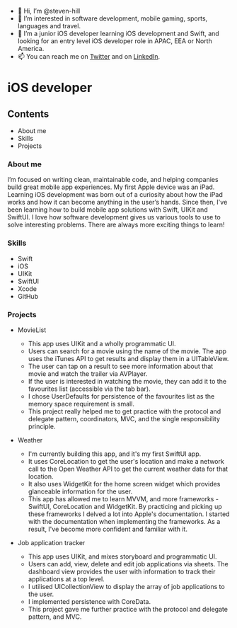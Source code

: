 - 👋 Hi, I’m @steven-hill
- 👀 I’m interested in software development, mobile gaming, sports, languages and travel.
- 🌱 I’m a junior iOS developer learning iOS development and Swift, and looking for an entry level iOS developer role in APAC, EEA or North America.
- 📫 You can reach me on [Twitter](https://twitter.com/H_Steven1) and on [LinkedIn](https://www.linkedin.com/in/steven-hill-570913230).


# iOS developer 

## Contents

- About me
- Skills
- Projects


### About me

I’m focused on writing clean, maintainable code, and helping companies build great mobile app experiences. My first Apple device was an iPad. Learning iOS development was born out of a curiosity about how the iPad works and how it can become anything in the user’s hands. Since then, I've been learning how to build mobile app solutions with Swift, UIKit and SwiftUI. I love how software development gives us various tools to use to solve interesting problems. There are always more exciting things to learn!


### Skills

- Swift
- iOS
- UIKit
- SwiftUI
- Xcode
- GitHub


### Projects

- MovieList
  - This app uses UIKit and a wholly programmatic UI. 
  - Users can search for a movie using the name of the movie. The app uses the iTunes API to get results and display them in a UITableView.
  - The user can tap on a result to see more information about that movie and watch the trailer via AVPlayer.
  - If the user is interested in watching the movie, they can add it to the favourites list (accessible via the tab bar).
  - I chose UserDefaults for persistence of the favourites list as the memory space requirement is small.
  - This project really helped me to get practice with the protocol and delegate pattern, coordinators, MVC, and the single responsibility principle. 


- Weather
  - I'm currently building this app, and it's my first SwiftUI app.
  - It uses CoreLocation to get the user's location and make a network call to the Open Weather API to get the current weather data for that location.
  - It also uses WidgetKit for the home screen widget which provides glanceable information for the user.
  - This app has allowed me to learn MVVM, and more frameworks - SwiftUI, CoreLocation and WidgetKit. By practicing and picking up these frameworks I delved a lot into Apple's documentation. I started with the documentation when implementing the frameworks. As a result, I've become more confident and familiar with it. 


- Job application tracker
  - This app uses UIKit, and mixes storyboard and programmatic UI.
  - Users can add, view, delete and edit job applications via sheets. The dashboard view provides the user with information to track their applications at a top level.
  - I utilised UICollectionView to display the array of job applications to the user.
  - I implemented persistence with CoreData.
  - This project gave me further practice with the protocol and delegate pattern, and MVC.
